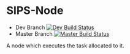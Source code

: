 # SIPS-Node 
* Dev Branch [![Dev Build Status](https://travis-ci.org/deepsidhu1313/SIPS-Node.svg?branch=dev)](https://travis-ci.org/deepsidhu1313/SIPS-Node)
* Master Branch [![Master Build Status](https://travis-ci.org/deepsidhu1313/SIPS-Node.svg?branch=master)](https://travis-ci.org/deepsidhu1313/SIPS-Node)

A node which executes the task allocated to it.
